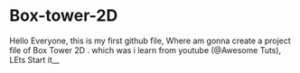 # Box-tower-2D
Hello Everyone, this is my first github file, Where am gonna create a project file of Box Tower 2D .
which was i learn from youtube (@Awesome Tuts), LEts Start it__


